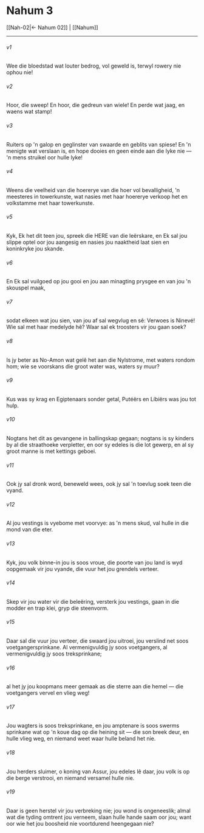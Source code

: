# Nahum 3

[[Nah-02|← Nahum 02]] | [[Nahum]]
***

###### v1
Wee die bloedstad wat louter bedrog, vol geweld is, terwyl rowery nie ophou nie! 
###### v2
Hoor, die sweep! En hoor, die gedreun van wiele! En perde wat jaag, en waens wat stamp! 
###### v3
Ruiters op 'n galop en geglinster van swaarde en geblits van spiese! En 'n menigte wat verslaan is, en hope dooies en geen einde aan die lyke nie — 'n mens struikel oor hulle lyke! 
###### v4
Weens die veelheid van die hoererye van die hoer vol bevalligheid, 'n meesteres in towerkunste, wat nasies met haar hoererye verkoop het en volkstamme met haar towerkunste. 
###### v5
Kyk, Ek het dit teen jou, spreek die HERE van die leërskare, en Ek sal jou slippe optel oor jou aangesig en nasies jou naaktheid laat sien en koninkryke jou skande. 
###### v6
En Ek sal vuilgoed op jou gooi en jou aan minagting prysgee en van jou 'n skouspel maak, 
###### v7
sodat elkeen wat jou sien, van jou af sal wegvlug en sê: Verwoes is Ninevé! Wie sal met haar medelyde hê? Waar sal ek troosters vir jou gaan soek? 
###### v8
Is jy beter as No-Amon wat gelê het aan die Nylstrome, met waters rondom hom; wie se voorskans die groot water was, waters sy muur? 
###### v9
Kus was sy krag en Egiptenaars sonder getal, Putéërs en Líbiërs was jou tot hulp. 
###### v10
Nogtans het dit as gevangene in ballingskap gegaan; nogtans is sy kinders by al die straathoeke verpletter, en oor sy edeles is die lot gewerp, en al sy groot manne is met kettings geboei. 
###### v11
Ook jy sal dronk word, beneweld wees, ook jy sal 'n toevlug soek teen die vyand. 
###### v12
Al jou vestings is vyebome met voorvye: as 'n mens skud, val hulle in die mond van die eter. 
###### v13
Kyk, jou volk binne-in jou is soos vroue, die poorte van jou land is wyd oopgemaak vir jou vyande, die vuur het jou grendels verteer. 
###### v14
Skep vir jou water vir die beleëring, versterk jou vestings, gaan in die modder en trap klei, gryp die steenvorm. 
###### v15
Daar sal die vuur jou verteer, die swaard jou uitroei, jou verslind net soos voetgangersprinkane. Al vermenigvuldig jy soos voetgangers, al vermenigvuldig jy soos treksprinkane; 
###### v16
al het jy jou koopmans meer gemaak as die sterre aan die hemel — die voetgangers vervel en vlieg weg! 
###### v17
Jou wagters is soos treksprinkane, en jou amptenare is soos swerms sprinkane wat op 'n koue dag op die heining sit — die son breek deur, en hulle vlieg weg, en niemand weet waar hulle beland het nie. 
###### v18
Jou herders sluimer, o koning van Assur, jou edeles lê daar, jou volk is op die berge verstrooi, en niemand versamel hulle nie. 
###### v19
Daar is geen herstel vir jou verbreking nie; jou wond is ongeneeslik; almal wat die tyding omtrent jou verneem, slaan hulle hande saam oor jou; want oor wie het jou boosheid nie voortdurend heengegaan nie? 

